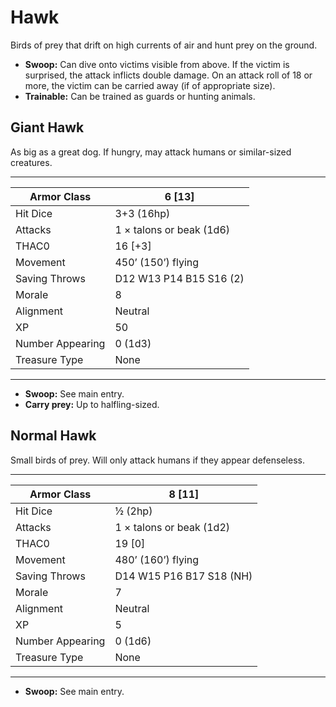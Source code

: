 # Hawk

Birds of prey that drift on high currents of air and hunt prey on the ground.

- **Swoop:** Can dive onto victims visible from above. If the victim is surprised, the attack inflicts double damage. On an attack roll of 18 or more, the victim can be carried away (if of appropriate size).
- **Trainable:** Can be trained as guards or hunting animals.

## Giant Hawk

As big as a great dog. If hungry, may attack humans or similar-sized creatures.

------

| Armor Class     | 6 [13]                   |
| ---------------- | ------------------------ |
| Hit Dice         | 3+3 (16hp)               |
| Attacks          | 1 × talons or beak (1d6) |
| THAC0            | 16 [+3]                  |
| Movement         | 450’ (150’) flying       |
| Saving Throws    | D12 W13 P14 B15 S16 (2)  |
| Morale           | 8                        |
| Alignment        | Neutral                  |
| XP               | 50                       |
| Number Appearing | 0 (1d3)                  |
| Treasure Type    | None                     |

------

- **Swoop:** See main entry.
- **Carry prey:** Up to halfling-sized.

## Normal Hawk

Small birds of prey. Will only attack humans if they appear defenseless.

------

| Armor Class     | 8 [11]                   |
| ---------------- | ------------------------ |
| Hit Dice         | ½ (2hp)                  |
| Attacks          | 1 × talons or beak (1d2) |
| THAC0            | 19 [0]                   |
| Movement         | 480’ (160’) flying       |
| Saving Throws    | D14 W15 P16 B17 S18 (NH) |
| Morale           | 7                        |
| Alignment        | Neutral                  |
| XP               | 5                        |
| Number Appearing | 0 (1d6)                  |
| Treasure Type    | None                     |

------

- **Swoop:** See main entry.
